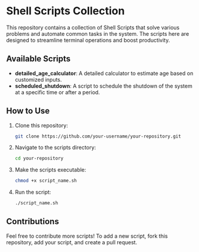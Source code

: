
# Shell Scripts Collection

This repository contains a collection of Shell Scripts that solve various problems and automate common tasks in the system. The scripts here are designed to streamline terminal operations and boost productivity.

## Available Scripts

- **detailed_age_calculator**: A detailed calculator to estimate age based on customized inputs.
- **scheduled_shutdown**: A script to schedule the shutdown of the system at a specific time or after a period.


## How to Use

1. Clone this repository:
   ```bash
   git clone https://github.com/your-username/your-repository.git
   ```

2. Navigate to the scripts directory:
   ```bash
   cd your-repository
   ```

3. Make the scripts executable:
   ```bash
   chmod +x script_name.sh
   ```

4. Run the script:
   ```bash
   ./script_name.sh
   ```

## Contributions

Feel free to contribute more scripts! To add a new script, fork this repository, add your script, and create a pull request.

